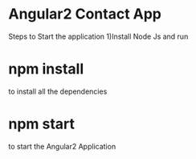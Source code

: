 # Angular2 Contact App

Steps to Start the application
1)Install Node Js and run  
# npm install
to install all the dependencies 
# npm start
to start the Angular2 Application
